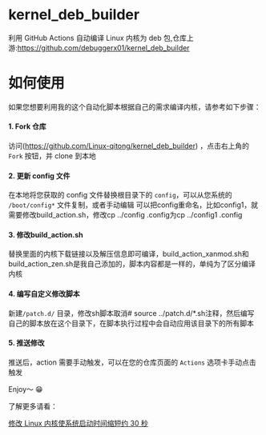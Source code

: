 # kernel_deb_builder
利用 GitHub Actions 自动编译 Linux 内核为 deb 包,仓库上游:https://github.com/debuggerx01/kernel_deb_builder

# 如何使用
如果您想要利用我的这个自动化脚本根据自己的需求编译内核，请参考如下步骤：

#### 1. Fork 仓库
访问(https://github.com/Linux-qitong/kernel_deb_builder) ，点击右上角的 `Fork` 按钮，并 clone 到本地

#### 2. 更新 config 文件
在本地将您获取的 config 文件替换根目录下的 `config`，可以从您系统的 `/boot/config*` 文件复制，或者手动编辑
可以把config重命名，比如config1，就需要修改build_action.sh，修改cp ../config .config为cp ../config1 .config

#### 3. 修改build_action.sh 
替换里面的内核下载链接以及解压信息即可编译，build_action_xanmod.sh和build_action_zen.sh是我自己添加的，脚本内容都是一样的，单纯为了区分编译内核

#### 4. 编写自定义修改脚本
新建`/patch.d/` 目录，修改sh脚本取消# source ../patch.d/*.sh注释，然后编写自己的脚本放在这个目录下，在脚本执行过程中会自动应用该目录下的所有脚本

#### 5. 推送修改
推送后，action 需要手动触发，可以在您的仓库页面的 `Actions` 选项卡手动点击触发

Enjoy～ :grin:

了解更多请看：

[修改 Linux 内核使系统启动时间缩短约 30 秒](https://www.debuggerx.com/2021/07/07/Modify-the-linux-kernel-to-reduce-the-boot-speed-by-about-30-seconds/)


